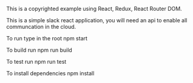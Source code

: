 This is a copyrighted example using React, Redux, React Router DOM.

This is a simple slack react application, you will need an api to enable all communcation in the cloud.

To run type in the root
npm start

To build run
npm run build

To test run
npm run test

To install dependencies
npm install
